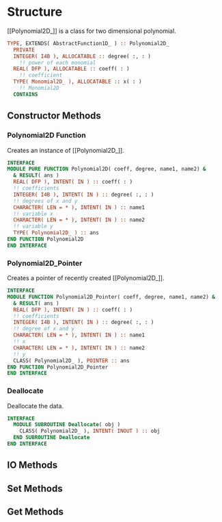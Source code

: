 # Structure

[[Polynomial2D_]] is a class for two dimensional polynomial.

```fortran
TYPE, EXTENDS( AbstractFunction1D_ ) :: Polynomial2D_
  PRIVATE
  INTEGER( I4B ), ALLOCATABLE :: degree( :, : )
    !! power of each monomial
  REAL( DFP ), ALLOCATABLE :: coeff( : )
    !! coefficient
  TYPE( Monomial2D_ ), ALLOCATABLE :: x( : )
    !! Monomial2D
  CONTAINS
```

## Constructor Methods

### Polynomial2D Function

Creates an instance of [[Polynomial2D_]].

```fortran
INTERFACE
MODULE PURE FUNCTION Polynomial2D( coeff, degree, name1, name2) &
  & RESULT( ans )
  REAL( DFP ), INTENT( IN ) :: coeff( : )
  !! coefficients
  INTEGER( I4B ), INTENT( IN ) :: degree( :, : )
  !! degrees of x and y
  CHARACTER( LEN = * ), INTENT( IN ) :: name1
  !! variable x
  CHARACTER( LEN = * ), INTENT( IN ) :: name2
  !! variable y
  TYPE( Polynomial2D_ ) :: ans
END FUNCTION Polynomial2D
END INTERFACE
```

### Polynomial2D_Pointer

Creates a pointer of recently created [[Polynomial2D_]].

```fortran
INTERFACE
MODULE FUNCTION Polynomial2D_Pointer( coeff, degree, name1, name2) &
  & RESULT( ans )
  REAL( DFP ), INTENT( IN ) :: coeff( : )
  !! coefficients
  INTEGER( I4B ), INTENT( IN ) :: degree( :, : )
  !! degree of x and y
  CHARACTER( LEN = * ), INTENT( IN ) :: name1
  !! x
  CHARACTER( LEN = * ), INTENT( IN ) :: name2
  !! y
  CLASS( Polynomial2D_ ), POINTER :: ans
END FUNCTION Polynomial2D_Pointer
END INTERFACE
```

### Deallocate

Deallocate the data.

```fortran
INTERFACE
  MODULE SUBROUTINE Deallocate( obj )
    CLASS( Polynomial2D_ ), INTENT( INOUT ) :: obj
  END SUBROUTINE Deallocate
END INTERFACE
```

## IO Methods

## Set Methods

## Get Methods
